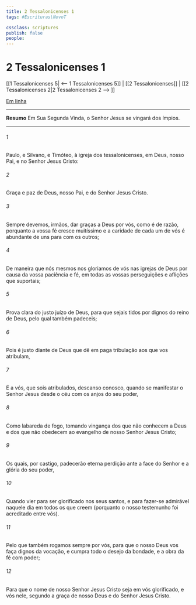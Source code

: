 ```yaml
---
title: 2 Tessalonicenses 1
tags: #Escrituras\NovoT

cssclass: scriptures
publish: false
people:
---
```


# 2 Tessalonicenses 1
[[1 Tessalonicenses 5| <-- 1 Tessalonicenses 5]] | [[2 Tessalonicenses]] | [[2 Tessalonicenses 2|2 Tessalonicenses 2 --> ]]

[Em linha](https://churchofjesuschrist.org/study/scriptures/nt/2-thes/1?lang=por)

---
__Resumo__
Em Sua Segunda Vinda, o Senhor Jesus se vingará dos ímpios.

---
###### 1 
Paulo, e Silvano, e Timóteo, à igreja dos tessalonicenses, em Deus, nosso Pai, e no Senhor Jesus Cristo:

###### 2 
Graça e paz de Deus, nosso Pai, e do Senhor Jesus Cristo.

###### 3 
Sempre devemos, irmãos, dar graças a Deus por vós, como é de razão, porquanto a vossa fé cresce muitíssimo e a caridade de cada um de vós é abundante de uns para com os outros;

###### 4 
De maneira que nós mesmos nos gloriamos de vós nas igrejas de Deus por causa da vossa paciência e fé, em todas as vossas perseguições e aflições que suportais;

###### 5 
Prova clara do justo juízo de Deus, para que sejais tidos por dignos do reino de Deus, pelo qual também padeceis;

###### 6 
Pois é justo diante de Deus que dê em paga tribulação aos que vos atribulam,

###### 7 
E a vós, que sois atribulados, descanso conosco, quando se manifestar o Senhor Jesus desde o céu com os anjos do seu poder,

###### 8 
Como labareda de fogo, tomando vingança dos que não conhecem a Deus e dos que não obedecem ao evangelho de nosso Senhor Jesus Cristo;

###### 9 
Os quais, por castigo, padecerão eterna perdição ante a face do Senhor e a glória do seu poder,

###### 10 
Quando vier para ser glorificado nos seus santos, e para fazer-se admirável naquele dia em todos os que creem (porquanto o nosso testemunho foi acreditado entre vós).

###### 11 
Pelo que também rogamos sempre por vós, para que o nosso Deus vos faça dignos da  vocação, e cumpra todo o desejo da  bondade, e a obra da fé com poder;

###### 12 
Para que o nome de nosso Senhor Jesus Cristo seja em vós glorificado, e vós nele, segundo a graça de nosso Deus e do Senhor Jesus Cristo.

